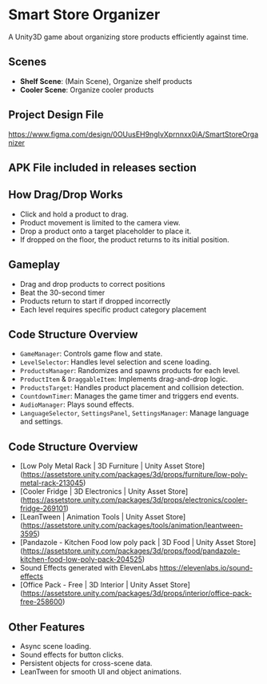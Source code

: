 # Smart Store Organizer

A Unity3D game about organizing store products efficiently against time.

## Scenes
- **Shelf Scene**: (Main Scene), Organize shelf products
- **Cooler Scene**: Organize cooler products

## Project Design File
https://www.figma.com/design/0OUusEH9ngIvXprnnxx0iA/SmartStoreOrganizer

## APK File included in releases section

## How Drag/Drop Works
- Click and hold a product to drag.
- Product movement is limited to the camera view.
- Drop a product onto a target placeholder to place it.
- If dropped on the floor, the product returns to its initial position.

## Gameplay
- Drag and drop products to correct positions
- Beat the 30-second timer
- Products return to start if dropped incorrectly
- Each level requires specific product category placement

## Code Structure Overview
- `GameManager`: Controls game flow and state.
- `LevelSelector`: Handles level selection and scene loading.
- `ProductsManager`: Randomizes and spawns products for each level.
- `ProductItem` & `DraggableItem`: Implements drag-and-drop logic.
- `ProductsTarget`: Handles product placement and collision detection.
- `CountdownTimer`: Manages the game timer and triggers end events.
- `AudioManager`: Plays sound effects.
- `LanguageSelector`, `SettingsPanel`, `SettingsManager`: Manage language and settings.

## Code Structure Overview
- [Low Poly Metal Rack | 3D Furniture | Unity Asset Store]
  (https://assetstore.unity.com/packages/3d/props/furniture/low-poly-metal-rack-213045)
- [Cooler Fridge | 3D Electronics | Unity Asset Store]
  (https://assetstore.unity.com/packages/3d/props/electronics/cooler-fridge-269101)
- [LeanTween | Animation Tools | Unity Asset Store]
   (https://assetstore.unity.com/packages/tools/animation/leantween-3595)
- [Pandazole - Kitchen Food low poly pack | 3D Food | Unity Asset Store]
  (https://assetstore.unity.com/packages/3d/props/food/pandazole-kitchen-food-low-poly-pack-204525)
- Sound Effects generated with ElevenLabs
  https://elevenlabs.io/sound-effects
- [Office Pack - Free | 3D Interior | Unity Asset Store]
  (https://assetstore.unity.com/packages/3d/props/interior/office-pack-free-258600)

## Other Features
- Async scene loading.
- Sound effects for button clicks.
- Persistent objects for cross-scene data.
- LeanTween for smooth UI and object animations.
